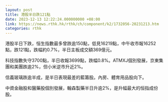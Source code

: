 ```yaml
---
layout: post
title: 港股半日跌121點
date: 2023-12-13 12:22:24.000000000 +08:00
link: https://news.rthk.hk/rthk/ch/component/k2/1732056-20231213.htm
categories: rthk
---
```


港股半日下跌，恒生指數最多曾跌逾150點，低見16219點，中午收市報16252點，跌121點，跌幅約0.7%，半日主板成交額369億元。

科技指數失守3700點，半日收報3699點，跌幅0.8%。ATMXJ個別發展，京東集團和美團跌逾2%，但小米逆市升近2%。

信義玻璃跌逾半成，是半日表現最差的藍籌股。內房、體育用品股向下。

中資金融股和醫藥股個別發展，翰森製藥半日升逾2%，是升幅最大的恒指成份股。
